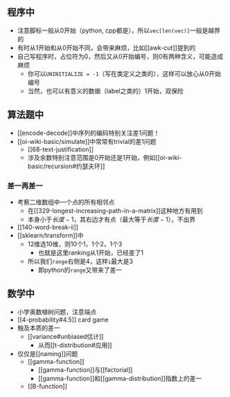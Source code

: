 ## 程序中
- 注意脚标一般从0开始（python, cpp都是），所以`vec[len(vec)]`一般是越界的
- 有时从1开始和从0开始不同，会带来麻烦，比如[[awk-cut]]提到的
- 自己写程序时，占位符为0，然后又从0开始编号，则0有两种含义，可能造成麻烦
    - 你可以`UNINITIALIZE = -1`（写在类定义之类的），这样可以放心从0开始编号
    - 当然，也可以有意义的数据（label之类的）1开始，双保险
## 算法题中
- [[encode-decode]]中序列的编码特别关注差1问题！
- [[oi-wiki-basic/simulate]]中常常有trivial的差1问题
  - [[68-text-justification]]
  - 涉及余数特别注意范围是0开始还是1开始，例如[[oi-wiki-basic/recursion#约瑟夫环]]
### 差一再差一
- 考察二维数组中一个点的所有相邻点
  - 在[[329-longest-increasing-path-in-a-matrix]]这种地方有用到
  - 本身小于$长度-1$，其右边才有点（最大等于$长度-1$），不出界
- [[140-word-break-ii]]
- [[sklearn/transform]]中
  - 12维选10维，则10个1，1个2，1个3
    - 也就是这里ranking从1开始，已经差了1
  - 所以我们`range`右侧是4，这样`i`最大是3
    - 即python的`range`又带来了差一
## 数学中
- 小学奥数植树问题，注意端点
- [[4-probability#4.5]] card game
- 触及本质的差一
  - [[variance#unbiased估计]]
    - 从而[[t-distribution#应用]]
- 仅仅是[[naming]]问题
  - [[gamma-function]]
    - [[gamma-function]]与[[factorial]]
    - [[gamma-function]]和[[gamma-distribution]]指数上的差一
  - [[B-function]]